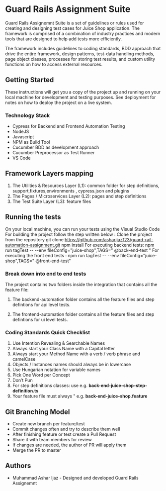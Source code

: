 # Guard Rails Assignment Suite

Guard Rails Assignemnt Suite is a set of guidelines or rules used for creating and designing test cases for Juice Shop application. The framework is comprised of a combination of industry practices and modern tools that are designed to help add tests more efficiently.

The framework includes guidelines to coding standards, BDD approach that drive the entire framework, design patterns, test-data handling methods, page object classes, processes for storing test results, and custom utility functions on how to access external resources.

## Getting Started

These instructions will get you a copy of the project up and running on your local machine for development and testing purposes. See deployment for notes on how to deploy the project on a live system.

### Technology Stack

- Cypress for Backend and Frontend Automation Testing
- NodeJS
- Javascript
- NPM as Build Tool
- Cucumber BDD as development approach
- Cucumber Preprocessor as Test Runner
- VS Code

## Framework Layers mapping

1. The Utilities & Resources Layer (L1): common folder for step definitions, support,fixtures,environments , cypress.json and plugins
2. The Pages / Microservices Layer (L2): pages and step definitions
3. The Test Suite Layer (L3): feature files

## Running the tests

On your local machine, you can run your tests using the Visual Studio Code
For building the project follow the step written below : 
Clone the project from the repository 
git clone https://github.com/asharijaz123/guard-rail-automation-assignment.git
npm install
For executing backend  tests: npm run tagTest -- --env fileConfig="juice-shop",TAGS=" @back-end-test "
For executing the front end tests : npm run tagTest -- --env fileConfig="juice-shop",TAGS=" @front-end-test"

### Break down into end to end tests

The project contains two folders inside the integration that contains all the feature file:

1. The backend-automation folder contains all the feature files and step defintions for api level tests.

2. The frontend-automation folder contains all the feature files and step defintions for ui level tests.

### Coding Standards Quick Checklist

1. Use Intention Revealing & Searchable Names
2. Always start your Class Name with a Capital letter
3. Always start your Method Name with a verb / verb phrase and camelCase
4. Objects / Instances names should always be in lowercase
5. Use Hungarian notation for variable names
6. Pick One Word per Concept
7. Don’t Pun
8. For step definitions classes: use e.g. **back-end-juice-shop-step-definition.ts**
9. Your feature file must always " e.g. **back-end-juice-shop.feature**

## Git Branching Model

- Create new branch per feature/test 
- Commit changes often and try to describe them well
- After finishing feature or test create a Pull Request
- Share it with team members for review
- If changes are needed, the author of PR will apply them
- Merge the PR to master



## Authors

- Muhammad Ashar Ijaz - Designed and developed Guard Rails Assignemnt
